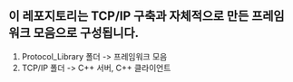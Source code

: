 ## 이 레포지토리는 TCP/IP 구축과 자체적으로 만든 프레임워크 모음으로 구성됩니다.
1. Protocol_Library 폴더 -> 프레임워크 모음
2. TCP/IP 폴더 -> C++ 서버, C++ 클라이언트

